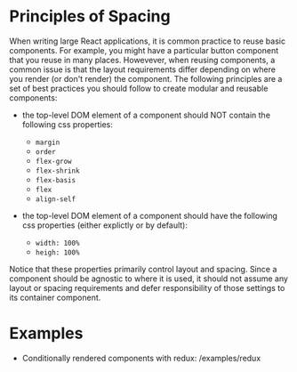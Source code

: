 # Principles of Spacing

When writing large React applications, it is common practice to reuse basic components.
For example, you might have a particular button component that you reuse in many places.
Howevever, when reusing components, a common issue is that the layout requirements
differ depending on where you render (or don't render) the component. The following principles
are a set of best practices you should follow to create modular and reusable components:

- the top-level DOM element of a component should NOT contain the following css properties:

	- `margin`
	- `order`
	- `flex-grow`
	- `flex-shrink`
	- `flex-basis`
	- `flex`
	- `align-self`
	
- the top-level DOM element of a component should have the following css properties (either explictly or by default):

	- `width: 100%`
	- `heigh: 100%`
	
Notice that these properties primarily control layout and spacing. Since a component should be agnostic
to where it is used, it should not assume any layout or spacing requirements and defer responsibility of
those settings to its container component.


# Examples

- Conditionally rendered components with redux: /examples/redux
